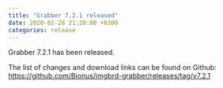 ```yaml
---
title: "Grabber 7.2.1 released"
date: 2020-02-28 21:20:00 +0100
categories: release
---
```



Grabber 7.2.1 has been released.

The list of changes and download links can be found on Github:  
<https://github.com/Bionus/imgbrd-grabber/releases/tag/v7.2.1>